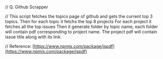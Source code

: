 // Q. Github Scrapper

// This script fetches the topics page of github and gets the current top 3 topics. Then for each topic it fetchs the top 8 projects For each project it fetches all the top issues Then it generate folder by topic name, each folder will contain pdf corresponding to project name. The project pdf will contain issue title along with its link.

// Reference: [https://www.npmjs.com/package/jspdf](https://www.npmjs.com/package/jspdf)